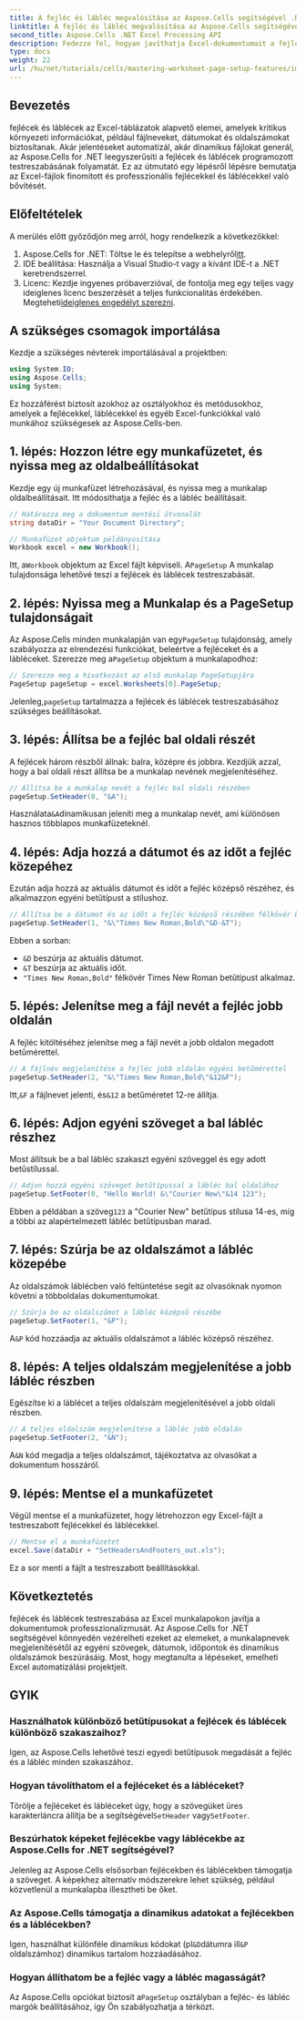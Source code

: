 ```yaml
---
title: A fejléc és lábléc megvalósítása az Aspose.Cells segítségével .NET-hez
linktitle: A fejléc és lábléc megvalósítása az Aspose.Cells segítségével .NET-hez
second_title: Aspose.Cells .NET Excel Processing API
description: Fedezze fel, hogyan javíthatja Excel-dokumentumait a fejlécek és láblécek programozott testreszabásával az Aspose.Cells for .NET használatával. Ez az átfogó útmutató végigvezeti Önt minden lépésen – a munkafüzet beállításától a munkalap nevének dinamikus beszúrásáig.
type: docs
weight: 22
url: /hu/net/tutorials/cells/mastering-worksheet-page-setup-features/implement-header-footer/
---
```

## Bevezetés

fejlécek és láblécek az Excel-táblázatok alapvető elemei, amelyek kritikus környezeti információkat, például fájlneveket, dátumokat és oldalszámokat biztosítanak. Akár jelentéseket automatizál, akár dinamikus fájlokat generál, az Aspose.Cells for .NET leegyszerűsíti a fejlécek és láblécek programozott testreszabásának folyamatát. Ez az útmutató egy lépésről lépésre bemutatja az Excel-fájlok finomított és professzionális fejlécekkel és láblécekkel való bővítését.

## Előfeltételek

A merülés előtt győződjön meg arról, hogy rendelkezik a következőkkel:

1.  Aspose.Cells for .NET: Töltse le és telepítse a webhelyről[itt](https://releases.aspose.com/cells/net/).
2. IDE beállítása: Használja a Visual Studio-t vagy a kívánt IDE-t a .NET keretrendszerrel.
3.  Licenc: Kezdje ingyenes próbaverzióval, de fontolja meg egy teljes vagy ideiglenes licenc beszerzését a teljes funkcionalitás érdekében. Megteheti[ideiglenes engedélyt szerezni](https://purchase.aspose.com/temporary-license/).

## A szükséges csomagok importálása

Kezdje a szükséges névterek importálásával a projektben:

```csharp
using System.IO;
using Aspose.Cells;
using System;
```

Ez hozzáférést biztosít azokhoz az osztályokhoz és metódusokhoz, amelyek a fejlécekkel, láblécekkel és egyéb Excel-funkciókkal való munkához szükségesek az Aspose.Cells-ben.

## 1. lépés: Hozzon létre egy munkafüzetet, és nyissa meg az oldalbeállításokat

Kezdje egy új munkafüzet létrehozásával, és nyissa meg a munkalap oldalbeállításait. Itt módosíthatja a fejléc és a lábléc beállításait.

```csharp
// Határozza meg a dokumentum mentési útvonalát
string dataDir = "Your Document Directory";

// Munkafüzet objektum példányosítása
Workbook excel = new Workbook();
```

 Itt, a`Workbook` objektum az Excel fájlt képviseli. A`PageSetup` A munkalap tulajdonsága lehetővé teszi a fejlécek és láblécek testreszabását.

## 2. lépés: Nyissa meg a Munkalap és a PageSetup tulajdonságait

 Az Aspose.Cells minden munkalapján van egy`PageSetup` tulajdonság, amely szabályozza az elrendezési funkciókat, beleértve a fejléceket és a lábléceket. Szerezze meg a`PageSetup` objektum a munkalapodhoz:

```csharp
// Szerezze meg a hivatkozást az első munkalap PageSetupjára
PageSetup pageSetup = excel.Worksheets[0].PageSetup;
```

 Jelenleg,`pageSetup` tartalmazza a fejlécek és láblécek testreszabásához szükséges beállításokat.

## 3. lépés: Állítsa be a fejléc bal oldali részét

A fejlécek három részből állnak: balra, középre és jobbra. Kezdjük azzal, hogy a bal oldali részt állítsa be a munkalap nevének megjelenítéséhez.

```csharp
// Állítsa be a munkalap nevét a fejléc bal oldali részében
pageSetup.SetHeader(0, "&A");
```

 Használata`&A`dinamikusan jeleníti meg a munkalap nevét, ami különösen hasznos többlapos munkafüzeteknél.

## 4. lépés: Adja hozzá a dátumot és az időt a fejléc közepéhez

Ezután adja hozzá az aktuális dátumot és időt a fejléc középső részéhez, és alkalmazzon egyéni betűtípust a stílushoz.

```csharp
// Állítsa be a dátumot és az időt a fejléc középső részében félkövér betűtípussal
pageSetup.SetHeader(1, "&\"Times New Roman,Bold\"&D-&T");
```

Ebben a sorban:
- `&D` beszúrja az aktuális dátumot.
- `&T` beszúrja az aktuális időt.
- `"Times New Roman,Bold"` félkövér Times New Roman betűtípust alkalmaz.

## 5. lépés: Jelenítse meg a fájl nevét a fejléc jobb oldalán

A fejléc kitöltéséhez jelenítse meg a fájl nevét a jobb oldalon megadott betűmérettel.

```csharp
// A fájlnév megjelenítése a fejléc jobb oldalán egyéni betűmérettel
pageSetup.SetHeader(2, "&\"Times New Roman,Bold\"&12&F");
```

 Itt,`&F` a fájlnevet jelenti, és`&12` a betűméretet 12-re állítja.

## 6. lépés: Adjon egyéni szöveget a bal lábléc részhez

Most állítsuk be a bal lábléc szakaszt egyéni szöveggel és egy adott betűstílussal.

```csharp
// Adjon hozzá egyéni szöveget betűtípussal a lábléc bal oldalához
pageSetup.SetFooter(0, "Hello World! &\"Courier New\"&14 123");
```

Ebben a példában a szöveg`123` a "Courier New" betűtípus stílusa 14-es, míg a többi az alapértelmezett lábléc betűtípusban marad.

## 7. lépés: Szúrja be az oldalszámot a lábléc közepébe

Az oldalszámok láblécben való feltüntetése segít az olvasóknak nyomon követni a többoldalas dokumentumokat.

```csharp
// Szúrja be az oldalszámot a lábléc középső részébe
pageSetup.SetFooter(1, "&P");
```

 A`&P` kód hozzáadja az aktuális oldalszámot a lábléc középső részéhez.

## 8. lépés: A teljes oldalszám megjelenítése a jobb lábléc részben

Egészítse ki a láblécet a teljes oldalszám megjelenítésével a jobb oldali részben.

```csharp
// A teljes oldalszám megjelenítése a lábléc jobb oldalán
pageSetup.SetFooter(2, "&N");
```

 A`&N` kód megadja a teljes oldalszámot, tájékoztatva az olvasókat a dokumentum hosszáról.

## 9. lépés: Mentse el a munkafüzetet

Végül mentse el a munkafüzetet, hogy létrehozzon egy Excel-fájlt a testreszabott fejlécekkel és láblécekkel.

```csharp
// Mentse el a munkafüzetet
excel.Save(dataDir + "SetHeadersAndFooters_out.xls");
```

Ez a sor menti a fájlt a testreszabott beállításokkal.

## Következtetés

fejlécek és láblécek testreszabása az Excel munkalapokon javítja a dokumentumok professzionalizmusát. Az Aspose.Cells for .NET segítségével könnyedén vezérelheti ezeket az elemeket, a munkalapnevek megjelenítésétől az egyéni szövegek, dátumok, időpontok és dinamikus oldalszámok beszúrásáig. Most, hogy megtanulta a lépéseket, emelheti Excel automatizálási projektjeit.

## GYIK

### Használhatok különböző betűtípusokat a fejlécek és láblécek különböző szakaszaihoz?
Igen, az Aspose.Cells lehetővé teszi egyedi betűtípusok megadását a fejléc és a lábléc minden szakaszához.

### Hogyan távolíthatom el a fejléceket és a lábléceket?
 Törölje a fejléceket és lábléceket úgy, hogy a szövegüket üres karakterláncra állítja be a segítségével`SetHeader` vagy`SetFooter`.

### Beszúrhatok képeket fejlécekbe vagy láblécekbe az Aspose.Cells for .NET segítségével?
Jelenleg az Aspose.Cells elsősorban fejlécekben és láblécekben támogatja a szöveget. A képekhez alternatív módszerekre lehet szükség, például közvetlenül a munkalapba illesztheti be őket.

### Az Aspose.Cells támogatja a dinamikus adatokat a fejlécekben és a láblécekben?  
 Igen, használhat különféle dinamikus kódokat (pl`&D`dátumra ill`&P` oldalszámhoz) dinamikus tartalom hozzáadásához.

### Hogyan állíthatom be a fejléc vagy a lábléc magasságát?  
 Az Aspose.Cells opciókat biztosít a`PageSetup` osztályban a fejléc- és lábléc margók beállításához, így Ön szabályozhatja a térközt.